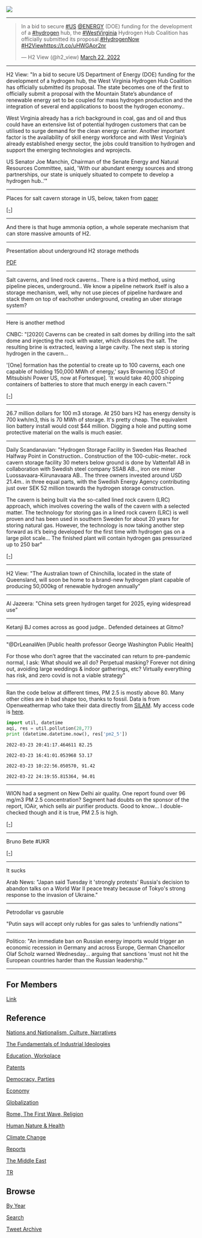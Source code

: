<img src="https://drive.google.com/uc?export=view&id=1B2wf9R7AMH1d7Vw6e2mucLbIQ5NSjir7"/>

---

<blockquote class="twitter-tweet"><p lang="en" dir="ltr">In a bid to secure <a href="https://twitter.com/hashtag/US?src=hash&amp;ref_src=twsrc%5Etfw">#US</a> <a href="https://twitter.com/ENERGY?ref_src=twsrc%5Etfw">@ENERGY</a> (DOE) funding for the development of a <a href="https://twitter.com/hashtag/hydrogen?src=hash&amp;ref_src=twsrc%5Etfw">#hydrogen</a> hub, the <a href="https://twitter.com/hashtag/WestVirginia?src=hash&amp;ref_src=twsrc%5Etfw">#WestVirginia</a> Hydrogen Hub Coalition has officially submitted its proposal.<a href="https://twitter.com/hashtag/HydrogenNow?src=hash&amp;ref_src=twsrc%5Etfw">#HydrogenNow</a> <a href="https://twitter.com/hashtag/H2View?src=hash&amp;ref_src=twsrc%5Etfw">#H2View</a><a href="https://t.co/uHWGAor2nr">https://t.co/uHWGAor2nr</a></p>&mdash; H2 View (@h2_view) <a href="https://twitter.com/h2_view/status/1506200810857844740?ref_src=twsrc%5Etfw">March 22, 2022</a></blockquote> <script async src="https://platform.twitter.com/widgets.js" charset="utf-8"></script>

---

H2 View: "In a bid to secure US Department of Energy (DOE) funding for
the development of a hydrogen hub, the West Virginia Hydrogen Hub
Coalition has officially submitted its proposal. The state becomes one
of the first to officially submit a proposal with the Mountain State’s
abundance of renewable energy set to be coupled for mass hydrogen
production and the integration of several end applications to boost
the hydrogen economy..

West Virginia already has a rich background in coal, gas and oil and
thus could have an extensive list of potential hydrogen customers that
can be utilised to surge demand for the clean energy carrier. Another
important factor is the availability of skill energy workforce and
with West Virginia’s already established energy sector, the jobs could
transition to hydrogen and support the emerging technologies and
wprojects.

US Senator Joe Manchin, Chairman of the Senate Energy and Natural
Resources Committee, said, 'With our abundant energy sources and
strong partnerships, our state is uniquely situated to compete to
develop a hydrogen hub..'"

---

Places for salt cavern storage in US, below, taken from [paper](https://www.sciencedirect.com/science/article/abs/pii/S0360319921030834)

[[-]](https://pbs.twimg.com/media/FOiY5s6XMAI57n8?format=png&name=small)

---

And there is that huge ammonia option, a whole seperate mechanism that
can store massive amounts of H2.

---

Presentation about underground H2 storage methods

[PDF](https://www.hydrogen.energy.gov/pdfs/review19/st001_ahluwalia_2019_o.pdf)

---

Salt caverns, and lined rock caverns.. There is a third method, using
pipeline pieces, underground..  We know a pipeline network itself is
also a storage mechanism, well, why not use pieces of pipeline
hardware and stack them on top of eachother underground, creating an
uber storage system?

---

Here is another method

CNBC: "[2020] Caverns can be created in salt domes by drilling into
the salt dome and injecting the rock with water, which dissolves the
salt. The resulting brine is extracted, leaving a large cavity. The
next step is storing hydrogen in the cavern...

'[One] formation has the potential to create up to 100 caverns, each
one capable of holding 150,000 MWh of energy,' says Browning [CEO of
Mitsubishi Power US, now at Fortesque]. 'It would take 40,000 shipping
containers of batteries to store that much energy in each cavern.'"

[[-]](https://www.cnbc.com/2020/11/01/how-salt-caverns-may-trigger-11-trillion-hydrogen-energy-boom-.html)

---

26.7 million dollars for 100 m3 storage. At 250 bars H2 has energy
density is 700 kwh/m3, this is 70 MWh of storage. It's pretty cheap.
The equivalent lion battery install would cost $44 million. Digging a
hole and putting some protective material on the walls is much
easier. 

---

Daily Scandanavian: "Hydrogen Storage Facility in Sweden Has Reached
Halfway Point in Construction..  Construction of the 100-cubic-meter..
rock cavern storage facility 30 meters below ground is done by
Vattenfall AB in collaboration with Swedish steel company SSAB AB..,
iron ore miner Luossavaara-Kiirunavaara AB..  The three owners
invested around USD 21.4m.. in three equal parts, with the Swedish
Energy Agency contributing just over SEK 52 million towards the
hydrogen storage construction.

The cavern is being built via the so-called lined rock cavern (LRC)
approach, which involves covering the walls of the cavern with a
selected matter. The technology for storing gas in a lined rock cavern
(LRC) is well proven and has been used in southern Sweden for about 20
years for storing natural gas. However, the technology is now taking
another step forward as it’s being developed for the first time with
hydrogen gas on a large pilot scale... The finished plant will contain
hydrogen gas pressurized up to 250 bar"

[[-]](https://www.dailyscandinavian.com/hydrogen-storage-facility-in-sweden-is-has-reached-halfway-point-in-construction/)

---

H2 View: "The Australian town of Chinchilla, located in the state of
Queensland, will soon be home to a brand-new hydrogen plant capable of
producing 50,000kg of renewable hydrogen annually"

---

Al Jazeera: "China sets green hydrogen target for 2025, eying widespread use"

---


Ketanji BJ comes across as good judge.. Defended detainees at Gitmo?

---

"@DrLeanaWen [Public health professor George Washington Public Health]

For those who don’t agree that the vaccinated can return to
pre-pandemic normal, I ask: What should we all do? Perpetual masking?
Forever not dining out, avoiding large weddings & indoor gatherings,
etc? Virtually everything has risk, and zero covid is not a viable
strategy"

---

Ran the code below at different times, PM 2.5 is mostly above 80.
Many other cities are in bad shape too, thanks to fossil. Data is from
Openweathermap who take their data directly from [SILAM](http://silam.fmi.fi/aqforecast.html).
My access code is [here](tweets/2022/util.py).

```python
import util, datetime
aqi, res = util.pollution(28,77)
print (datetime.datetime.now(), res['pm2_5'])
```

```text
2022-03-23 20:41:17.464611 82.25
```

```text
2022-03-23 16:41:01.053968 53.17
```

```text
2022-03-23 10:22:56.050570, 91.42
```

```text
2022-03-22 24:19:55.815364, 94.01
```

---

WION had a segment on New Delhi air quality. One report found over 96
mg/m3 PM 2.5 concentration? Segment had doubts on the sponsor of the
report, IOAir, which sells air purifier products. Good to know... I
double-checked though and it is true, PM 2.5 is high.

[[-]](https://pbs.twimg.com/media/FOisLPCXEAc10_w?format=jpg&name=small)

---

Bruno Bete \#UKR

[[-]](https://youtu.be/A9EFikGLp1g?t=89)

---

It sucks

Arab News: "Japan said Tuesday it 'strongly protests' Russia's
decision to abandon talks on a World War II peace treaty because of
Tokyo's strong response to the invasion of Ukraine."

---

Petrodollar vs gasruble 

"Putin says will accept only rubles for gas sales to ‘unfriendly
nations’"

---

Politico: "An immediate ban on Russian energy imports would trigger an
economic recession in Germany and across Europe, German Chancellor
Olaf Scholz warned Wednesday... arguing that sanctions 'must not hit
the European countries harder than the Russian leadership.'"

---

## For Members

[Link](https://thirdwave-members.herokuapp.com)

## Reference

[Nations and Nationalism, Culture, Narratives](/2013/02/nations-and-nationalism.md)

[The Fundamentals of Industrial Ideologies](/2011/04/fundamentals-of-industrial-ideologies.md)

[Education, Workplace](2017/09/education-workplace.md)

[Patents](/2018/09/patents.md)

[Democracy, Parties](/2016/11/democracy.md)

[Economy](/2018/05/economy.md)

[Globalization](/2018/09/globalization.md)

[Rome, The First Wave, Religion](/2017/12/rome.md)

[Human Nature & Health](/2020/07/human-nature.md)

[Climate Change](/2018/12/climate.md)

[Reports](/2019/05/reports.md)

[The Middle East](/2019/07/middleeast.md)

[TR](../tr)

## Browse

[By Year](years.md)

[Search](search.html)

[Tweet Archive](/tweets/README.md)


